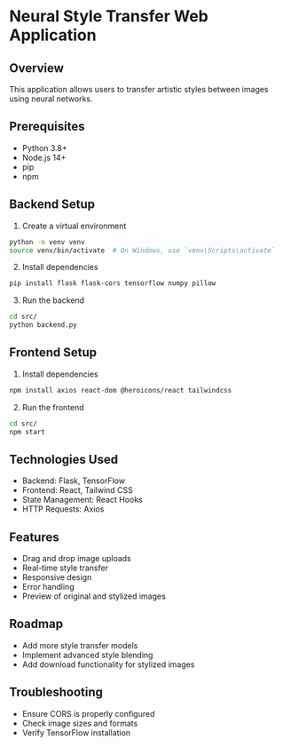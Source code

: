# Neural Style Transfer Web Application

## Overview
This application allows users to transfer artistic styles between images using neural networks.

## Prerequisites
- Python 3.8+
- Node.js 14+
- pip
- npm

## Backend Setup
1. Create a virtual environment
```bash
python -m venv venv
source venv/bin/activate  # On Windows, use `venv\Scripts\activate`
```

2. Install dependencies
```bash
pip install flask flask-cors tensorflow numpy pillow
```

3. Run the backend
```bash
cd src/
python backend.py
```

## Frontend Setup
1. Install dependencies
```bash
npm install axios react-dom @heroicons/react tailwindcss
```

2. Run the frontend
```bash
cd src/
npm start
```

## Technologies Used
- Backend: Flask, TensorFlow
- Frontend: React, Tailwind CSS
- State Management: React Hooks
- HTTP Requests: Axios

## Features
- Drag and drop image uploads
- Real-time style transfer
- Responsive design
- Error handling
- Preview of original and stylized images

## Roadmap
- Add more style transfer models
- Implement advanced style blending
- Add download functionality for stylized images

## Troubleshooting
- Ensure CORS is properly configured
- Check image sizes and formats
- Verify TensorFlow installation
